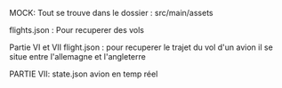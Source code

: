 MOCK:
Tout se trouve dans le dossier : src/main/assets

flights.json : Pour recuperer des vols

Partie VI et VII
flight.json : pour recuperer le  trajet du vol d'un avion il se situe entre l'allemagne et l'angleterre

PARTIE VII:
state.json avion en temp réel


